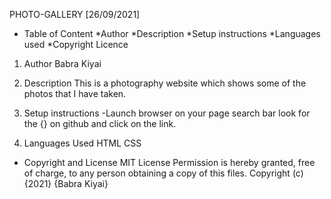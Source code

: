 PHOTO-GALLERY [26/09/2021]






* Table of Content
  *Author
  *Description
  *Setup instructions
  *Languages used
  *Copyright Licence


1. Author
   Babra Kiyai
2. Description
   This is a photography website which shows some of the photos that I have taken.

3. Setup instructions
   -Launch browser on your page search bar look for the {} on github and click on the link.

4. Languages Used
   HTML
   CSS

* Copyright and License
MIT License Permission is hereby granted, free of charge, to any person obtaining a copy of this files.
Copyright (c) {2021} {Babra Kiyai}


